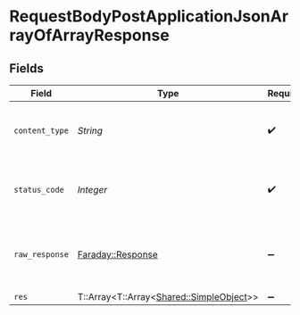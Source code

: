 # RequestBodyPostApplicationJsonArrayOfArrayResponse


## Fields

| Field                                                                           | Type                                                                            | Required                                                                        | Description                                                                     |
| ------------------------------------------------------------------------------- | ------------------------------------------------------------------------------- | ------------------------------------------------------------------------------- | ------------------------------------------------------------------------------- |
| `content_type`                                                                  | *String*                                                                        | :heavy_check_mark:                                                              | HTTP response content type for this operation                                   |
| `status_code`                                                                   | *Integer*                                                                       | :heavy_check_mark:                                                              | HTTP response status code for this operation                                    |
| `raw_response`                                                                  | [Faraday::Response](https://www.rubydoc.info/gems/faraday/Faraday/Response)     | :heavy_minus_sign:                                                              | Raw HTTP response; suitable for custom response parsing                         |
| `res`                                                                           | T::Array<T::Array<[Shared::SimpleObject](../../models/shared/simpleobject.md)>> | :heavy_minus_sign:                                                              | OK                                                                              |